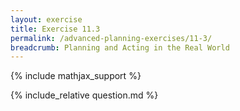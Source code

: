 ```yaml
---
layout: exercise
title: Exercise 11.3
permalink: /advanced-planning-exercises/11-3/
breadcrumb: Planning and Acting in the Real World
---
```


{% include mathjax_support %}

<div><i class="arrow-up" data-chapter="advanced-planning-exercises" data-exercise="ex_3" data-rating="0"></i></div>
{% include_relative question.md %}
